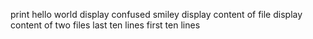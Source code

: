 print hello world
display confused smiley
display content of file
display content of two files
last ten lines
first ten lines
